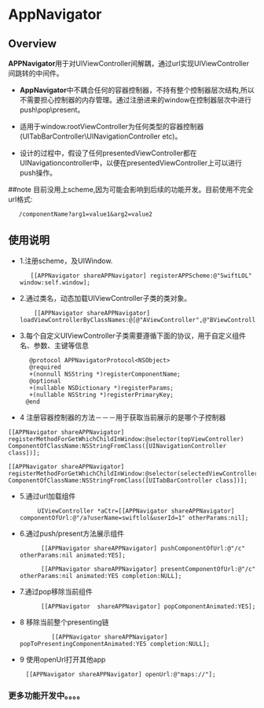 # AppNavigator


## Overview

**APPNavigator**用于对UIViewController间解耦，通过url实现UIViewController间跳转的中间件。

* **AppNavigator**中不耦合任何的容器控制器，不持有整个控制器层次结构,所以不需要担心控制器的内存管理。通过注册进来的window在控制器层次中进行push\pop\present。

* 适用于window.rootViewController为任何类型的容器控制器(UITabBarController\UINavigationController etc)。

* 设计的过程中，假设了任何presentedViewController都在UINavigationcontroller中，以便在presentedViewController上可以进行push操作。



##note
   目前没用上scheme,因为可能会影响到后续的功能开发。目前使用不完全url格式:
   
       /componentName?arg1=value1&arg2=value2



## 使用说明
* 1.注册scheme，及UIWindow.
 
         [[APPNavigator shareAPPNavigator] registerAPPScheme:@"SwiftLOL" window:self.window];
       
* 2.通过类名，动态加载UIViewController子类的类对象。
          
          [[APPNavigator shareAPPNavigator] loadViewControllerByClassNames:@[@"AViewController",@"BViewController",@"CViewController"]];

* 3.每个自定义UIViewController子类需要遵循下面的协议，用于自定义组件名、参数、主键等信息

```         
      @protocol APPNavigatorProtocol<NSObject>
      @required
      +(nonnull NSString *)registerComponentName;
      @optional
      +(nullable NSDictionary *)registerParams;
      +(nullable NSString *)registerPrimaryKey;
     @end
```

* 4  注册容器控制器的方法－－－用于获取当前展示的是哪个子控制器
 
```  
[[APPNavigator shareAPPNavigator] registerMethodForGetWhichChildInWindow:@selector(topViewController) ComponentOfClassName:NSStringFromClass([UINavigationController class])];

[[APPNavigator shareAPPNavigator] registerMethodForGetWhichChildInWindow:@selector(selectedViewController) ComponentOfClassName:NSStringFromClass([UITabBarController class])];
 ```
   
* 5.通过url加载组件

           UIViewController *aCtr=[[APPNavigator shareAPPNavigator] componentOfUrl:@"/a?userName=swiftlol&userId=1" otherParams:nil];

* 6.通过push/present方法展示组件
           
            [[APPNavigator shareAPPNavigator] pushComponentOfUrl:@"/c" otherParams:nil animated:YES];
           
            [[APPNavigator shareAPPNavigator] presentComponentOfUrl:@"/c" otherParams:nil animated:YES completion:NULL];


* 7.通过pop移除当前组件
           
            [[APPNavigator  shareAPPNavigator] popComponentAnimated:YES];
* 8 移除当前整个presenting链

               [[APPNavigator shareAPPNavigator] popToPresentingComponentAnimated:YES completion:NULL];

* 9 使用openUrl打开其他app

```
     [[APPNavigator shareAPPNavigator] openUrl:@"maps://"];
```

### 更多功能开发中。。。。        
